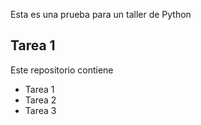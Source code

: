 Esta es una prueba para un taller de Python
## Tarea 1
Este repositorio contiene
- Tarea 1
- Tarea 2
- Tarea 3
